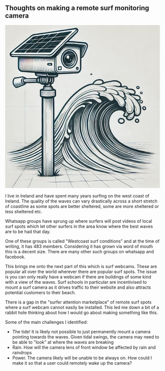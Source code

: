 ## Thoughts on making a remote surf monitoring camera

![image-20241213190010536](image-20241213190010536.png)

I live in Ireland and have spent many years surfing on the west coast of Ireland. The quality of the waves can vary drastically across a short stretch of coastline as some spots are better sheltered, some are more sheltered or less sheltered etc.

Whatsapp groups have sprung up where surfers will post videos of local surf spots which let other surfers in the area know where the best waves are to be had that day.

One of these groups is called "Westcoast surf conditions" and at the time of writing, it has 483 members. Considering it has grown via word of mouth this is a decent size. There are many other such groups on whatsapp and facebook.

This brings me onto the next part of this which is surf webcams. These are popular all over the world wherever there are popular surf spots. The issue is you can only really have a webcam if there are buildings of some kind with a view of the waves. Surf schools in particular are incentivised to mount a surf camera as it drives traffic to their website and also attracts potential customers to their beach.

There is a gap in the "surfer attention marketplace" of remote surf spots where a surf webcam cannot easily be installed. This led me down a bit of a rabbit hole thinking about how I would go about making something like this.



Some of the main challenges I identified:

- The tide! It is likely not possible to just permanently mount a camera pointing towards the waves. Given tidal swings, the camera may need to be able to "look" at where the waves are breaking
- Rain. How will the camera lens of front window be affected by rain and raindrops
- Power. The camera likely will be unable to be always on. How could I make it so that a user could remotely wake up the camera?









